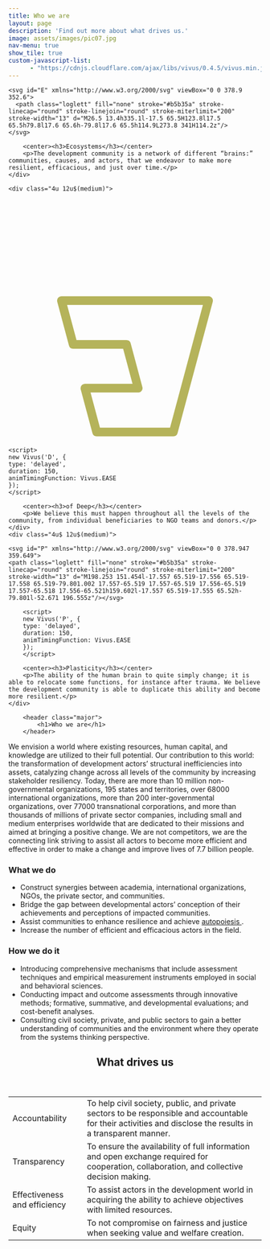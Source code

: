 ```yaml
---
title: Who we are
layout: page
description: 'Find out more about what drives us.'
image: assets/images/pic07.jpg
nav-menu: true
show_tile: true
custom-javascript-list:
      - "https://cdnjs.cloudflare.com/ajax/libs/vivus/0.4.5/vivus.min.js"
---
```



<!-- One -->
<section id="one">
	<div class="inner">

<div class="row">
	<div class="4u 12u$(medium)">

	<svg id="E" xmlns="http://www.w3.org/2000/svg" viewBox="0 0 378.9 352.6">
	  <path class="loglett" fill="none" stroke="#b5b35a" stroke-linecap="round" stroke-linejoin="round" stroke-miterlimit="200" stroke-width="13" d="M26.5 13.4h335.1l-17.5 65.5H123.8l17.5 65.5h79.8l17.6 65.6h-79.8l17.6 65.5h114.9L273.8 341H114.2z"/>
	</svg>

<script>
new Vivus('E', {
type: 'delayed',
duration: 150,
animTimingFunction: Vivus.EASE
});
</script>

		<center><h3>Ecosystems</h3></center>
		<p>The development community is a network of different “brains:” communities, causes, and actors, that we endeavor to make more resilient, efficacious, and just over time.</p>
	</div>

	<div class="4u 12u$(medium)">
<svg id="D" xmlns="http://www.w3.org/2000/svg" viewBox="0 0 378.947 359.649">
<path class="loglett" fill="none" stroke="#b5b35a" stroke-linecap="round" stroke-linejoin="round" stroke-miterlimit="200" stroke-width="13" d="M79.35 151.454l17.533 65.52h79.8l17.578 65.518h-79.8l17.555 65.521h114.912l52.669-196.559z"/></svg>

	<script>
	new Vivus('D', {
	type: 'delayed',
	duration: 150,
	animTimingFunction: Vivus.EASE
	});
	</script>

		<center><h3>of Deep</h3></center>
		<p>We believe this must happen throughout all the levels of the community, from individual beneficiaries to NGO teams and donors.</p>
	</div>
	<div class="4u$ 12u$(medium)">

	<svg id="P" xmlns="http://www.w3.org/2000/svg" viewBox="0 0 378.947 359.649">
	<path class="loglett" fill="none" stroke="#b5b35a" stroke-linecap="round" stroke-linejoin="round" stroke-miterlimit="200" stroke-width="13" d="M198.253 151.454l-17.557 65.519-17.556 65.519-17.558 65.519-79.801.002 17.557-65.519 17.557-65.519 17.556-65.519 17.557-65.518 17.556-65.521h159.602l-17.557 65.519-17.555 65.52h-79.801l-52.671 196.555z"/></svg>

		<script>
		new Vivus('P', {
		type: 'delayed',
		duration: 150,
		animTimingFunction: Vivus.EASE
		});
		</script>

		<center><h3>Plasticity</h3></center>
		<p>The ability of the human brain to quite simply change; it is able to relocate some functions, for instance after trauma. We believe the development community is able to duplicate this ability and become more resilient.</p>
	</div>
</div>

		<header class="major">
			<h1>Who we are</h1>
		</header>

<!-- Content -->
<p>We envision a world where existing resources, human capital, and knowledge are utilized to their full potential. Our contribution to this world: the transformation of development actors’ structural inefficiencies into assets, catalyzing change across all levels of the community by increasing stakeholder resiliency.  Today, there are more than 10 million non-governmental organizations, 195 states and territories, over 68000 international organizations, more than 200 inter-governmental organizations, over 77000 transnational corporations, and more than thousands of millions of private sector companies, including small and medium enterprises worldwide that are dedicated to their missions and aimed at bringing a positive change. We are not competitors, we are the connecting link striving to assist all actors to become more efficient and effective in order to make a change and improve lives of 7.7 billion people.</p>
<div class="row">
	<div class="6u 12u$(small)">
		<h3>What we do</h3>
		<ul>
			<li>Construct synergies between academia, international organizations, NGOs, the private sector, and communities.</li>
			<li>Bridge the gap between developmental actors’ conception of their achievements and perceptions of impacted communities.</li>
			<li>Assist communities to enhance resilience and achieve <a href="#" aria-label="Theory that living systems are 'self producing,' maintaining their particular form despite inflows and outflows through self-regulation and self-reference. It combines the concepts of homeostasis and systems thinking." data-balloon-pos="right" data-balloon-length="xlarge">
				 autopoiesis
				</a>.</li>
			<li>Increase the number of efficient and efficacious actors in the field.</li>
		</ul>
	</div>
	<div class="6u$ 12u$(small)">
		<h3>How we do it</h3>
		<ul>
			<li>Introducing comprehensive mechanisms that include assessment techniques and empirical measurement instruments employed in social and behavioral sciences.</li>
			<li>Conducting impact and outcome assessments through innovative methods; formative, summative, and developmental evaluations; and cost-benefit analyses.</li>
			<li>Consulting civil society, private, and public sectors to gain a better understanding of communities and the environment where they operate from the systems thinking perspective.</li>
		</ul>
</div>
<div>
<header class="major">
	<h1>What drives us</h1>
</header>
	<div class="table-wrapper">
		<table>
			<thead>
			</thead>
			<tbody>
				<tr>
					<td>Accountability</td>
					<td>To help civil society, public, and private sectors to be responsible and accountable for their activities and disclose the results in a transparent manner.</td>
				</tr>
				<tr>
					<td>Transparency</td>
					<td>To ensure the availability of full information and open exchange required for cooperation, collaboration, and collective decision making.</td>
				</tr>
				<tr>
					<td>Effectiveness and efficiency</td>
					<td>To assist actors in the development world in acquiring the ability to achieve objectives with limited resources.</td>
				</tr>
				<tr>
					<td>Equity</td>
					<td>To not compromise on fairness and justice when seeking value and welfare creation.</td>
				</tr>
			</tbody>
		</table>
	</div>
